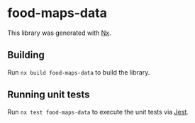 # food-maps-data

This library was generated with [Nx](https://nx.dev).

## Building

Run `nx build food-maps-data` to build the library.

## Running unit tests

Run `nx test food-maps-data` to execute the unit tests via [Jest](https://jestjs.io).
